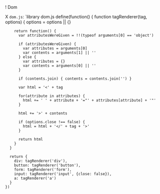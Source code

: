 ! Dom

X `dom.js`:
`library dom.js
    define(function() {
      function tagRenderer(tag, options) {
        options = options || {}

        return function() {
          var attributesWereGiven = !!(typeof arguments[0] == 'object')

          if (attributesWereGiven) {
            var attributes = arguments[0]
            var contents = arguments[1] || ''
          } else {
            var attributes = {}
            var contents = arguments[0] || ''
          }

          if (contents.join) { contents = contents.join('') }

          var html = '<' + tag

          for(attribute in attributes) {
            html += ' ' + attribute + '="' + attributes[attribute] + '"'
          }

          html += '>' + contents

          if (options.close !== false) {
            html = html + '</' + tag + '>'
          }

          return html
        }
      }

      return {
        div: tagRenderer('div'),
        button: tagRenderer('button'),
        form: tagRenderer('form'),
        input: tagRenderer('input', {close: false}),
        a: tagRenderer('a')
      }
    })
